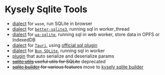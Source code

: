# Kysely Sqlite Tools

- [dialect](packages/dialect-wasm) for `wasm`, run SQLite in browser
- [dialect](packages/dialect-sqlite-worker) for [`better-sqlite3`](https://github.com/WiseLibs/better-sqlite3), running sql in worker_thread
- [dialect](packages/dialect-wasqlite-worker) for [`wa-sqlite`](https://github.com/rhashimoto/wa-sqlite), running sql in web worker, store data in OPFS or IndexedDB
- [dialect](packages/dialect-tauri) for [`Tauri`](https://tauri.app/), using [official sql plugin](https://github.com/tauri-apps/plugins-workspace/tree/v2/plugins/sql)
- [dialect](packages/dialect-bun-worker/) for [`Bun SQLite`](https://bun.sh/docs/api/sqlite), running sql in worker
- [plugin](packages/plugin-serialize) that auto serialize and deserialize params
- ~~[sqlite utils](packages/sqlite-utils) useful utils for SQLite~~ deprecated
- ~~[sqlite builder](packages/sqlite-builder) for various features~~ move to [kysely sqlite builder](https://github.com/subframe7536/kysely-sqlite-builder)
